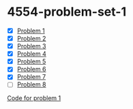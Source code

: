 # 4554-problem-set-1

- [X] [Problem 1](/doc/problem_1.md)
- [X] [Problem 2](/doc/problem_2.md)
- [X] [Problem 3](/doc/problem_3.md)
- [X] [Problem 4](/doc/problem_4.md)
- [X] [Problem 5](/doc/problem_5.md)
- [X] [Problem 6](/doc/problem_6.md)
- [X] [Problem 7](/doc/problem_7.md)
- [ ] [Problem 8](/doc/problem_8.md)

[Code for problem 1](src/Util.java)